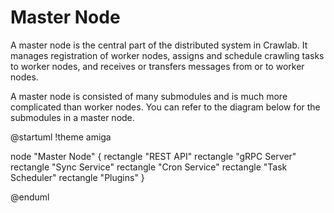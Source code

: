# Master Node

A master node is the central part of the distributed system in Crawlab. It manages registration of worker nodes,
assigns and schedule crawling tasks to worker nodes, and receives or transfers messages from or to worker nodes.

A master node is consisted of many submodules and is much more complicated than worker nodes. You can refer to the
diagram below for the submodules in a master node.

@startuml
!theme amiga

node "Master Node" {
rectangle "REST API"
rectangle "gRPC Server"
rectangle "Sync Service"
rectangle "Cron Service"
rectangle "Task Scheduler"
rectangle "Plugins"
}

@enduml
